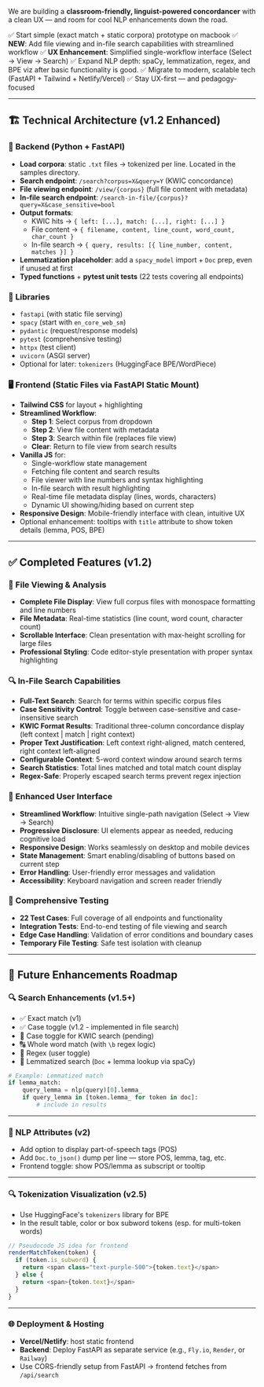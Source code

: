 We are building a **classroom-friendly, linguist-powered concordancer** with a clean UX — and room for cool NLP enhancements down the road. 

✅ Start simple (exact match + static corpora)  prototype on macbook
✅ **NEW**: Add file viewing and in-file search capabilities with streamlined workflow
✅ **UX Enhancement**: Simplified single-workflow interface (Select → View → Search)
✅ Expand NLP depth: spaCy, lemmatization, regex, and BPE viz after basic functionality is good.
✅ Migrate to modern, scalable tech (FastAPI + Tailwind + Netlify/Vercel)
✅ Stay UX-first — and pedagogy-focused

---

## 🏗️ Technical Architecture (v1.2 Enhanced)

### 🧠 Backend (Python + FastAPI)

* **Load corpora**: static `.txt` files → tokenized per line. Located in the samples directory.
* **Search endpoint**: `/search?corpus=X&query=Y` (KWIC concordance)
* **File viewing endpoint**: `/view/{corpus}` (full file content with metadata)
* **In-file search endpoint**: `/search-in-file/{corpus}?query=X&case_sensitive=bool`
* **Output formats**: 
  - KWIC hits → `{ left: [...], match: [...], right: [...] }`
  - File content → `{ filename, content, line_count, word_count, char_count }`
  - In-file search → `{ query, results: [{ line_number, content, matches }] }`
* **Lemmatization placeholder**: add a `spacy_model` import + `Doc` prep, even if unused at first
* **Typed functions** + **pytest unit tests** (22 tests covering all endpoints)

### 🧰 Libraries

* `fastapi` (with static file serving)
* `spacy` (start with `en_core_web_sm`)
* `pydantic` (request/response models)
* `pytest` (comprehensive testing)
* `httpx` (test client)
* `uvicorn` (ASGI server)
* Optional for later: `tokenizers` (HuggingFace BPE/WordPiece)

### 🖥️ Frontend (Static Files via FastAPI Static Mount)

* **Tailwind CSS** for layout + highlighting
* **Streamlined Workflow**: 
  - **Step 1**: Select corpus from dropdown
  - **Step 2**: View file content with metadata
  - **Step 3**: Search within file (replaces file view)
  - **Clear**: Return to file view from search results
* **Vanilla JS** for:
  - Single-workflow state management
  - Fetching file content and search results
  - File viewer with line numbers and syntax highlighting
  - In-file search with result highlighting
  - Real-time file metadata display (lines, words, characters)
  - Dynamic UI showing/hiding based on current step
* **Responsive Design**: Mobile-friendly interface with clean, intuitive UX
* Optional enhancement: tooltips with `title` attribute to show token details (lemma, POS, BPE)

---

## ✅ Completed Features (v1.2)

### 📄 File Viewing & Analysis
* **Complete File Display**: View full corpus files with monospace formatting and line numbers
* **File Metadata**: Real-time statistics (line count, word count, character count)
* **Scrollable Interface**: Clean presentation with max-height scrolling for large files
* **Professional Styling**: Code editor-style presentation with proper syntax highlighting

### 🔍 In-File Search Capabilities
* **Full-Text Search**: Search for terms within specific corpus files
* **Case Sensitivity Control**: Toggle between case-sensitive and case-insensitive search
* **KWIC Format Results**: Traditional three-column concordance display (left context | match | right context)
* **Proper Text Justification**: Left context right-aligned, match centered, right context left-aligned
* **Configurable Context**: 5-word context window around search terms
* **Search Statistics**: Total lines matched and total match count display
* **Regex-Safe**: Properly escaped search terms prevent regex injection

### 🎨 Enhanced User Interface
* **Streamlined Workflow**: Intuitive single-path navigation (Select → View → Search)
* **Progressive Disclosure**: UI elements appear as needed, reducing cognitive load
* **Responsive Design**: Works seamlessly on desktop and mobile devices
* **State Management**: Smart enabling/disabling of buttons based on current step
* **Error Handling**: User-friendly error messages and validation
* **Accessibility**: Keyboard navigation and screen reader friendly

### 🧪 Comprehensive Testing
* **22 Test Cases**: Full coverage of all endpoints and functionality
* **Integration Tests**: End-to-end testing of file viewing and search
* **Edge Case Handling**: Validation of error conditions and boundary cases
* **Temporary File Testing**: Safe test isolation with cleanup

---

## 🧪 Future Enhancements Roadmap

### 🔍 Search Enhancements (v1.5+)

* ✅ Exact match (v1)
* ✅ Case toggle (v1.2 - implemented in file search)
* 🔄 Case toggle for KWIC search (pending)
* 🔠 Whole word match (with `\b` regex logic)
* 🧬 Regex (user toggle)
* 🧠 Lemmatized search (`Doc` + lemma lookup via spaCy)

```python
# Example: Lemmatized match
if lemma_match:
    query_lemma = nlp(query)[0].lemma_
    if query_lemma in [token.lemma_ for token in doc]:
        # include in results
```

---

### 🧠 NLP Attributes (v2)

* Add option to display part-of-speech tags (POS)
* Add `Doc.to_json()` dump per line — store POS, lemma, tag, etc.
* Frontend toggle: show POS/lemma as subscript or tooltip

---

### 🔍 Tokenization Visualization (v2.5)

* Use HuggingFace's `tokenizers` library for BPE
* In the result table, color or box subword tokens (esp. for multi-token words)

```js
// Pseudocode JS idea for frontend
renderMatchToken(token) {
  if (token.is_subword) {
    return <span class="text-purple-500">{token.text}</span>
  } else {
    return <span>{token.text}</span>
  }
}
```

---

### 🌐 Deployment & Hosting

* **Vercel/Netlify**: host static frontend
* **Backend**: Deploy FastAPI as separate service (e.g., `Fly.io`, `Render`, or `Railway`)
* Use CORS-friendly setup from FastAPI → frontend fetches from `/api/search`




